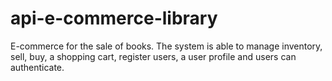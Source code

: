 # api-e-commerce-library
E-commerce for the sale of books. The system is able to manage inventory, sell, buy, a shopping cart, register users, a user profile and users can authenticate.
